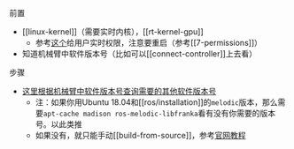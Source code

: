前置
- [[linux-kernel]]（需要实时内核），[[rt-kernel-gpu]]
  - 参考[这个](https://frankaemika.github.io/docs/installation_linux.html#allow-a-user-to-set-real-time-permissions-for-its-processes)给用户实时权限，注意要重启（参考[[7-permissions]]）
- 知道机械臂中软件版本号（比如可以[[connect-controller]]上去看）

步骤
- [这里根据机械臂中软件版本号查询需要的其他软件版本号](https://frankaemika.github.io/docs/compatibility.html)
  - 注：如果你用Ubuntu 18.04和[[ros/installation]]的`melodic`版本，那么需要`apt-cache madison ros-melodic-libfranka`看有没有你需要的版本号。以此类推
  - 如果没有，就只能手动[[build-from-source]]，参考[官网教程](https://frankaemika.github.io/docs/installation_linux.html#building-from-source)